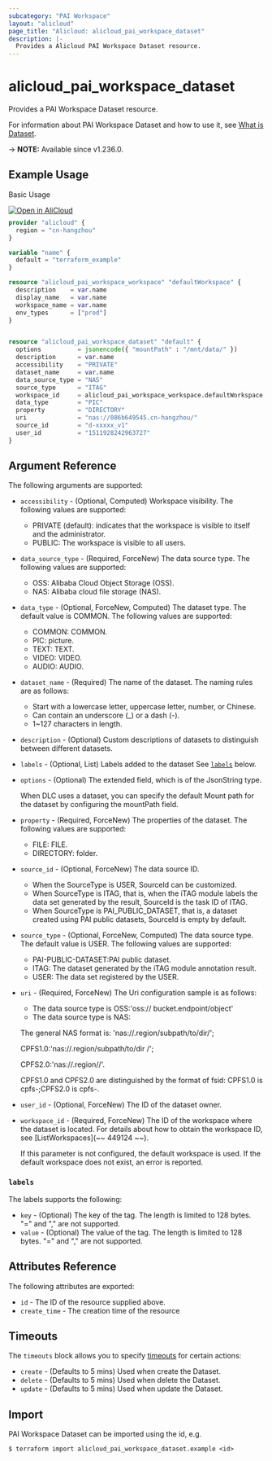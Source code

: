 ```yaml
---
subcategory: "PAI Workspace"
layout: "alicloud"
page_title: "Alicloud: alicloud_pai_workspace_dataset"
description: |-
  Provides a Alicloud PAI Workspace Dataset resource.
---
```


# alicloud_pai_workspace_dataset

Provides a PAI Workspace Dataset resource.



For information about PAI Workspace Dataset and how to use it, see [What is Dataset](https://next.api.alibabacloud.com/document/AIWorkSpace/2021-02-04/CreateDataset).

-> **NOTE:** Available since v1.236.0.

## Example Usage

Basic Usage

<div style="display: block;margin-bottom: 40px;"><div class="oics-button" style="float: right;position: absolute;margin-bottom: 10px;">
  <a href="https://api.aliyun.com/terraform?resource=alicloud_pai_workspace_dataset&exampleId=caf71eae-dca2-b3f0-c0c9-cb5cf346198eb76d3014&activeTab=example&spm=docs.r.pai_workspace_dataset.0.caf71eaedc&intl_lang=EN_US" target="_blank">
    <img alt="Open in AliCloud" src="https://img.alicdn.com/imgextra/i1/O1CN01hjjqXv1uYUlY56FyX_!!6000000006049-55-tps-254-36.svg" style="max-height: 44px; max-width: 100%;">
  </a>
</div></div>

```terraform
provider "alicloud" {
  region = "cn-hangzhou"
}

variable "name" {
  default = "terraform_example"
}

resource "alicloud_pai_workspace_workspace" "defaultWorkspace" {
  description    = var.name
  display_name   = var.name
  workspace_name = var.name
  env_types      = ["prod"]
}


resource "alicloud_pai_workspace_dataset" "default" {
  options          = jsonencode({ "mountPath" : "/mnt/data/" })
  description      = var.name
  accessibility    = "PRIVATE"
  dataset_name     = var.name
  data_source_type = "NAS"
  source_type      = "ITAG"
  workspace_id     = alicloud_pai_workspace_workspace.defaultWorkspace.id
  data_type        = "PIC"
  property         = "DIRECTORY"
  uri              = "nas://086b649545.cn-hangzhou/"
  source_id        = "d-xxxxx_v1"
  user_id          = "1511928242963727"
}
```

## Argument Reference

The following arguments are supported:
* `accessibility` - (Optional, Computed) Workspace visibility. The following values are supported:
  - PRIVATE (default): indicates that the workspace is visible to itself and the administrator.
  - PUBLIC: The workspace is visible to all users.
* `data_source_type` - (Required, ForceNew) The data source type. The following values are supported:
  - OSS: Alibaba Cloud Object Storage (OSS).
  - NAS: Alibaba cloud file storage (NAS).
* `data_type` - (Optional, ForceNew, Computed) The dataset type. The default value is COMMON. The following values are supported:
  - COMMON: COMMON.
  - PIC: picture.
  - TEXT: TEXT.
  - VIDEO: VIDEO.
  - AUDIO: AUDIO.
* `dataset_name` - (Required) The name of the dataset. The naming rules are as follows:
  - Start with a lowercase letter, uppercase letter, number, or Chinese.
  - Can contain an underscore (_) or a dash (-).
  - 1~127 characters in length.
* `description` - (Optional) Custom descriptions of datasets to distinguish between different datasets.
* `labels` - (Optional, List) Labels added to the dataset See [`labels`](#labels) below.
* `options` - (Optional) The extended field, which is of the JsonString type.

  When DLC uses a dataset, you can specify the default Mount path for the dataset by configuring the mountPath field.
* `property` - (Required, ForceNew) The properties of the dataset. The following values are supported:
  - FILE: FILE.
  - DIRECTORY: folder.
* `source_id` - (Optional, ForceNew) The data source ID.
  - When the SourceType is USER, SourceId can be customized.
  - When SourceType is ITAG, that is, when the iTAG module labels the data set generated by the result, SourceId is the task ID of ITAG.
  - When SourceType is PAI_PUBLIC_DATASET, that is, a dataset created using PAI public datasets, SourceId is empty by default.
* `source_type` - (Optional, ForceNew, Computed) The data source type. The default value is USER. The following values are supported:
  - PAI-PUBLIC-DATASET:PAI public dataset.
  - ITAG: The dataset generated by the iTAG module annotation result.
  - USER: The data set registered by the USER.
* `uri` - (Required, ForceNew) The Uri configuration sample is as follows:
  - The data source type is OSS:'oss:// bucket.endpoint/object'
  - The data source type is NAS:

  The general NAS format is: 'nas://.region/subpath/to/dir/';

  CPFS1.0:'nas://.region/subpath/to/dir /';

  CPFS2.0:'nas://.region//'.

  CPFS1.0 and CPFS2.0 are distinguished by the format of fsid: CPFS1.0 is cpfs-;CPFS2.0 is cpfs-.
* `user_id` - (Optional, ForceNew) The ID of the dataset owner.
* `workspace_id` - (Required, ForceNew) The ID of the workspace where the dataset is located. For details about how to obtain the workspace ID, see [ListWorkspaces](~~ 449124 ~~).

  If this parameter is not configured, the default workspace is used. If the default workspace does not exist, an error is reported.

### `labels`

The labels supports the following:
* `key` - (Optional) The key of the tag. The length is limited to 128 bytes. "=" and "," are not supported.
* `value` - (Optional) The value of the tag. The length is limited to 128 bytes. "=" and "," are not supported.

## Attributes Reference

The following attributes are exported:
* `id` - The ID of the resource supplied above.
* `create_time` - The creation time of the resource

## Timeouts

The `timeouts` block allows you to specify [timeouts](https://developer.hashicorp.com/terraform/language/resources/syntax#operation-timeouts) for certain actions:
* `create` - (Defaults to 5 mins) Used when create the Dataset.
* `delete` - (Defaults to 5 mins) Used when delete the Dataset.
* `update` - (Defaults to 5 mins) Used when update the Dataset.

## Import

PAI Workspace Dataset can be imported using the id, e.g.

```shell
$ terraform import alicloud_pai_workspace_dataset.example <id>
```